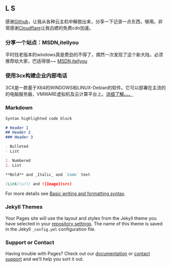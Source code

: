 ## L S

  感谢[Github](https://github.com)，让我从各种云主机中解脱出来，分享一下记录一点东西，够用。非常感谢[Cloudflare](https://www.cloudflare.com/zh-cn/)让我白嫖的免费cdn加速。


### 分享一个站点：MSDN,itellyou

  平时找老版本的windows真是费劲的不得了，偶然一次发现了这个新大陆，必须推荐给大家，巴适得很~~ [MSDN,itellyou](https://msdn.itellyou.cn)

### 使用3cx构建企业内部电话

  3CX是一款基于X64的WINDOWS和LINUX-Debian的软件。它可以部署在主流的的电脑服务器，VMWARE虚拟机及云计算平台上。[详细了解。。。](/3cx/3cx.md)
  
  
### Markdown
```markdown
Syntax highlighted code block

# Header 1
## Header 2
### Header 3

- Bulleted
- List

1. Numbered
2. List

**Bold** and _Italic_ and `Code` text

[Link](url) and ![Image](src)
```

For more details see [Basic writing and formatting syntax](https://docs.github.com/en/github/writing-on-github/getting-started-with-writing-and-formatting-on-github/basic-writing-and-formatting-syntax).

### Jekyll Themes

Your Pages site will use the layout and styles from the Jekyll theme you have selected in your [repository settings](https://github.com/lcrs-git/lcr.github.io/settings/pages). The name of this theme is saved in the Jekyll `_config.yml` configuration file.

### Support or Contact

Having trouble with Pages? Check out our [documentation](https://docs.github.com/categories/github-pages-basics/) or [contact support](https://support.github.com/contact) and we’ll help you sort it out.
